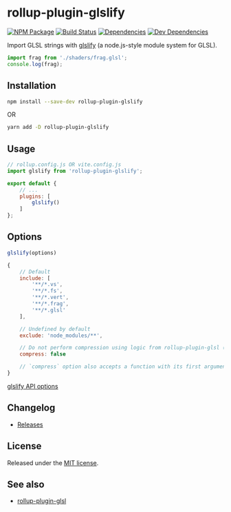 # rollup-plugin-glslify

[![NPM Package][npm]][npm-url]
[![Build Status][build-status]][build-status-url]
[![Dependencies][dependencies]][dependencies-url]
[![Dev Dependencies][dev-dependencies]][dev-dependencies-url]

Import GLSL strings with [glslify](https://github.com/glslify/glslify) (a node.js-style module system for GLSL).

```js
import frag from './shaders/frag.glsl';
console.log(frag);
```

## Installation

```sh
npm install --save-dev rollup-plugin-glslify
```

OR

```sh
yarn add -D rollup-plugin-glslify
```

## Usage

```js
// rollup.config.js OR vite.config.js
import glslify from 'rollup-plugin-glslify';

export default {
    // ...
    plugins: [
        glslify()
    ]
};
```

## Options

```js
glslify(options)
```

```js
{
    // Default
    include: [
        '**/*.vs',
        '**/*.fs',
        '**/*.vert',
        '**/*.frag',
        '**/*.glsl'
    ],

    // Undefined by default
    exclude: 'node_modules/**',

    // Do not perform compression using logic from rollup-plugin-glsl (enabled by default)
    compress: false

    // `compress` option also accepts a function with its first argument being the string containing the glsified shader code. The function is expected to return a string - the compressed shader
}
```

[glslify API options](https://github.com/glslify/glslify#var-src--glslcompilesrc-opts)

## Changelog

* [Releases](https://github.com/glslify/rollup-plugin-glslify/releases)

## License

Released under the [MIT license](LICENSE).

## See also

* [rollup-plugin-glsl](https://github.com/vwochnik/rollup-plugin-glsl)


[npm]: https://img.shields.io/npm/v/rollup-plugin-glslify.svg
[npm-url]: https://www.npmjs.com/package/rollup-plugin-glslify
[build-status]: https://travis-ci.org/glslify/rollup-plugin-glslify.svg
[build-status-url]: https://travis-ci.org/glslify/rollup-plugin-glslify
[dependencies]: https://img.shields.io/david/glslify/rollup-plugin-glslify.svg
[dependencies-url]: https://david-dm.org/glslify/rollup-plugin-glslify
[dev-dependencies]: https://img.shields.io/david/dev/glslify/rollup-plugin-glslify.svg
[dev-dependencies-url]: https://david-dm.org/glslify/rollup-plugin-glslify?type=dev
